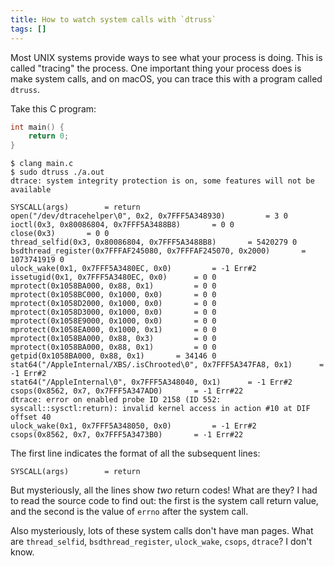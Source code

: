 ```yaml
---
title: How to watch system calls with `dtruss`
tags: []
---
```


Most UNIX systems provide ways to see what your process is doing. This is called "tracing" the process. One important thing your process does is make system calls, and on macOS, you can trace this with a program called `dtruss`.

Take this C program:

```c
int main() {
	return 0;
}
```

```
$ clang main.c
$ sudo dtruss ./a.out
dtrace: system integrity protection is on, some features will not be available

SYSCALL(args) 		 = return
open("/dev/dtracehelper\0", 0x2, 0x7FFF5A348930)		 = 3 0
ioctl(0x3, 0x80086804, 0x7FFF5A3488B8)		 = 0 0
close(0x3)		 = 0 0
thread_selfid(0x3, 0x80086804, 0x7FFF5A3488B8)		 = 5420279 0
bsdthread_register(0x7FFFAF245080, 0x7FFFAF245070, 0x2000)		 = 1073741919 0
ulock_wake(0x1, 0x7FFF5A3480EC, 0x0)		 = -1 Err#2
issetugid(0x1, 0x7FFF5A3480EC, 0x0)		 = 0 0
mprotect(0x1058BA000, 0x88, 0x1)		 = 0 0
mprotect(0x1058BC000, 0x1000, 0x0)		 = 0 0
mprotect(0x1058D2000, 0x1000, 0x0)		 = 0 0
mprotect(0x1058D3000, 0x1000, 0x0)		 = 0 0
mprotect(0x1058E9000, 0x1000, 0x0)		 = 0 0
mprotect(0x1058EA000, 0x1000, 0x1)		 = 0 0
mprotect(0x1058BA000, 0x88, 0x3)		 = 0 0
mprotect(0x1058BA000, 0x88, 0x1)		 = 0 0
getpid(0x1058BA000, 0x88, 0x1)		 = 34146 0
stat64("/AppleInternal/XBS/.isChrooted\0", 0x7FFF5A347FA8, 0x1)		 = -1 Err#2
stat64("/AppleInternal\0", 0x7FFF5A348040, 0x1)		 = -1 Err#2
csops(0x8562, 0x7, 0x7FFF5A347AD0)		 = -1 Err#22
dtrace: error on enabled probe ID 2158 (ID 552: syscall::sysctl:return): invalid kernel access in action #10 at DIF offset 40
ulock_wake(0x1, 0x7FFF5A348050, 0x0)		 = -1 Err#2
csops(0x8562, 0x7, 0x7FFF5A3473B0)		 = -1 Err#22
```

The first line indicates the format of all the subsequent lines:

```
SYSCALL(args) 		 = return
```

But mysteriously, all the lines show _two_ return codes! What are they? I had to read the source code to find out: the first is the system call return value, and the second is the value of `errno` after the system call.

Also mysteriously, lots of these system calls don't have man pages. What are `thread_selfid`, `bsdthread_register`, `ulock_wake`, `csops`, `dtrace`? I don't know.
